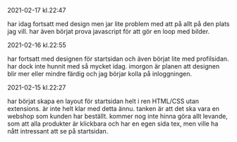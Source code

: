 2021-02-17 kl.22:47

har idag fortsatt med design men jar lite problem med att på allt på den plats jag vill. har även börjat prova javascript för att gör en loop med bilder.

2021-02-16 kl.22:55

har fortsatt med designen för startsidan och även börjat lite med profilsidan. har dock inte hunnit med så mycket idag. 
imorgon är planen att designen blir mer  eller mindre färdig och jag börjar kolla på inloggningen.

2021-02-15 kl.22:27

har börjat skapa en layout för startsidan helt i ren HTML/CSS utan extensions.
är inte helt klar med detta ännu.
tanken är att det ska vara en webshop som kunden har beställt.
kommer nog inte hinna göra allt levande, som att alla produkter är klickbara och har en egen sida tex, men ville ha nått intressant att se på startsidan.
